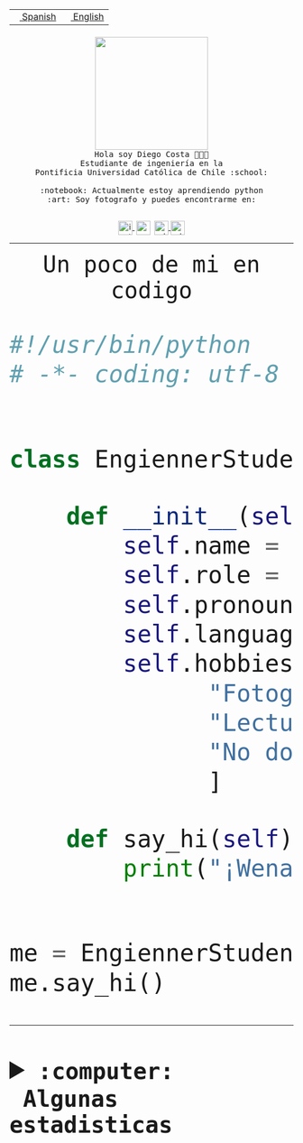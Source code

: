 <table border="0"  align="right">
 <tr><td><a href="README.md"><img src="https://upload.wikimedia.org/wikipedia/commons/thumb/8/89/Bandera_de_Espa%C3%B1a.svg/1200px-Bandera_de_Espa%C3%B1a.svg.png" height="10"> Spanish</a></td>
 <td><a href="README.en.md"><img src="https://upload.wikimedia.org/wikipedia/commons/a/a4/Flag_of_the_United_States.svg" height="10"> English</a></td></tr>
</table><br><br><br>


<p align="center">
  <img src="https://github.com/diegocostares/diegocostares/blob/main/Images/aaa2.gif?raw=true" height="200px" weight="200px">
  <br><samp>
    Hola soy Diego Costa 👨🏻‍💻<br>
    Estudiante de ingeniería en la <br>
    Pontificia Universidad Católica de Chile :school:<br>
  <br>
    :notebook: Actualmente estoy aprendiendo python <br>
    :art: Soy fotografo y puedes encontrarme en: <br>
  <br></samp>
  
</p>

<p align="center">
   <a href="https://instagram.com/diegocosta_no" target="blank">
    <img 
    align="center" src="https://cdn.jsdelivr.net/npm/simple-icons@3.0.1/icons/instagram.svg" alt="instagram" height="25px" width="25px" />
  </a>
  <a style="border: 3px solid; color: white;"href="https://t.me/diegocosta_no" target="blank">
  <img
  align="center" alt="Telegram" width="25px" src="https://icons-for-free.com/iconfiles/png/512/Telegram-1324888767380505522.png" />
</a>
<a href="https://api.whatsapp.com/send?phone=56971897835&text=Hola!" target="blank">
  <img
  align="center" alt="wtsp" width="25px" src="https://img.icons8.com/pastel-glyph/2x/whatsapp--v2.png" />
</a>
<a href="https://www.linkedin.com/in/diego-costa-786249213/" target="blank">
  <img
  align="center" alt="wtsp" width="25px" src="https://img.icons8.com/metro/452/linkedin.png" />
</a>

  </a>
</p>

---


<p align="center"><font size="25"><samp>Un poco de mi en codigo</samp></front></p>


```python
#!/usr/bin/python
# -*- coding: utf-8 -*-


class EngiennerStudent:

    def __init__(self):
        self.name = "Diego Costa"
        self.role = "Estudiante"
        self.pronouns = "he/him"
        self.language_spoken = ["es_CL", "en_US"]
        self.hobbies = [
              "Fotografia",
              "Lectura",
              "No dormir",
              ]

    def say_hi(self):
        print("¡Wena mundo!")


me = EngiennerStudent()
me.say_hi()
```
---
<details>
  <summary><b><samp>:computer: &nbsp;Algunas estadisticas</samp></b></summary>
  <br/></p>

<!--START_SECTION:waka-->
![Code Time](http://img.shields.io/badge/Code%20Time-1%2C056%20hrs%2031%20mins-blue)

**Soy nocturno 🦉** 

```text
🌞 Mañana                 49 commits          ░░░░░░░░░░░░░░░░░░░░░░░░░   01.45 % 
🌆 Día                    1076 commits        ████████░░░░░░░░░░░░░░░░░   31.74 % 
🌃 Tarde                  1462 commits        ███████████░░░░░░░░░░░░░░   43.13 % 
🌙 Noche                  803 commits         ██████░░░░░░░░░░░░░░░░░░░   23.69 % 
```
📅 **Soy más productivo los Martes** 

```text
Lunes                    534 commits         ████░░░░░░░░░░░░░░░░░░░░░   15.75 % 
Martes                   609 commits         ████░░░░░░░░░░░░░░░░░░░░░   17.96 % 
Miércoles                445 commits         ███░░░░░░░░░░░░░░░░░░░░░░   13.13 % 
Jueves                   525 commits         ████░░░░░░░░░░░░░░░░░░░░░   15.49 % 
Viernes                  471 commits         ███░░░░░░░░░░░░░░░░░░░░░░   13.89 % 
Sábado                   309 commits         ██░░░░░░░░░░░░░░░░░░░░░░░   09.12 % 
Domingo                  497 commits         ████░░░░░░░░░░░░░░░░░░░░░   14.66 % 
```


📊 **Esta semana me dediqué a** 

```text
🐱‍💻 Proyectos: 
2023-1-S4-Grupo2-Backend 14 hrs 23 mins      ████████████░░░░░░░░░░░░░   47.35 % 
2023-1-S4-Grupo2-IA      7 hrs 24 mins       ██████░░░░░░░░░░░░░░░░░░░   24.34 % 
2023-1-S4-Grupo2-Scraper 3 hrs 57 mins       ███░░░░░░░░░░░░░░░░░░░░░░   13.04 % 
2023-1-S4-Grupo2-Frontend3 hrs 3 mins        ███░░░░░░░░░░░░░░░░░░░░░░   10.07 % 
proyecto-grupo-31        1 hr 33 mins        █░░░░░░░░░░░░░░░░░░░░░░░░   05.13 % 
```


 Last Updated on 14/06/2023 02:43:18 UTC
<!--END_SECTION:waka-->
  
  

<p align="center"> <img src="https://github-readme-stats.vercel.app/api?username=diegocostares&show_icons=true&theme=ayu-mirage" alt="abhisheknaiidu" /></p>
 
</details>
